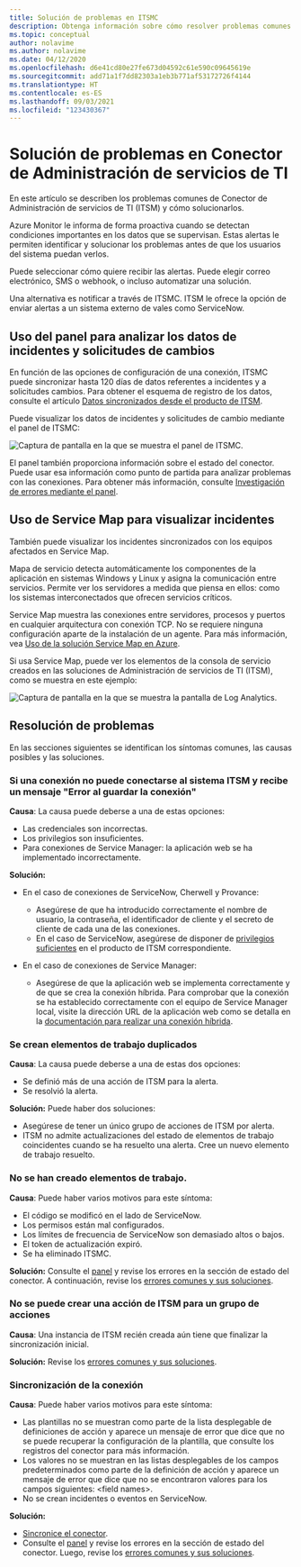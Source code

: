 ```yaml
---
title: Solución de problemas en ITSMC
description: Obtenga información sobre cómo resolver problemas comunes en Conector de Administración de servicios de TI.
ms.topic: conceptual
author: nolavime
ms.author: nolavime
ms.date: 04/12/2020
ms.openlocfilehash: d6e41cd80e27fe673d04592c61e590c09645619e
ms.sourcegitcommit: add71a1f7dd82303a1eb3b771af53172726f4144
ms.translationtype: HT
ms.contentlocale: es-ES
ms.lasthandoff: 09/03/2021
ms.locfileid: "123430367"
---
```

# <a name="troubleshoot-problems-in-it-service-management-connector"></a>Solución de problemas en Conector de Administración de servicios de TI

En este artículo se describen los problemas comunes de Conector de Administración de servicios de TI (ITSM) y cómo solucionarlos.

Azure Monitor le informa de forma proactiva cuando se detectan condiciones importantes en los datos que se supervisan. Estas alertas le permiten identificar y solucionar los problemas antes de que los usuarios del sistema puedan verlos.

Puede seleccionar cómo quiere recibir las alertas. Puede elegir correo electrónico, SMS o webhook, o incluso automatizar una solución. 

Una alternativa es notificar a través de ITSMC. ITSM le ofrece la opción de enviar alertas a un sistema externo de vales como ServiceNow.

## <a name="use-the-dashboard-to-analyze-incident-and-change-request-data"></a>Uso del panel para analizar los datos de incidentes y solicitudes de cambios

En función de las opciones de configuración de una conexión, ITSMC puede sincronizar hasta 120 días de datos referentes a incidentes y a solicitudes cambios. Para obtener el esquema de registro de los datos, consulte el artículo [Datos sincronizados desde el producto de ITSM](./itsmc-synced-data.md).

Puede visualizar los datos de incidentes y solicitudes de cambio mediante el panel de ITSMC:

![Captura de pantalla en la que se muestra el panel de ITSMC.](media/itsmc-overview/itsmc-overview-sample-log-analytics.png)

El panel también proporciona información sobre el estado del conector. Puede usar esa información como punto de partida para analizar problemas con las conexiones. Para obtener más información, consulte [Investigación de errores mediante el panel](./itsmc-dashboard.md).

## <a name="use-service-map-to-visualize-incidents"></a>Uso de Service Map para visualizar incidentes

También puede visualizar los incidentes sincronizados con los equipos afectados en Service Map.

Mapa de servicio detecta automáticamente los componentes de la aplicación en sistemas Windows y Linux y asigna la comunicación entre servicios. Permite ver los servidores a medida que piensa en ellos: como los sistemas interconectados que ofrecen servicios críticos. 

Service Map muestra las conexiones entre servidores, procesos y puertos en cualquier arquitectura con conexión TCP. No se requiere ninguna configuración aparte de la instalación de un agente. Para más información, vea [Uso de la solución Service Map en Azure](../vm/service-map.md).

Si usa Service Map, puede ver los elementos de la consola de servicio creados en las soluciones de Administración de servicios de TI (ITSM), como se muestra en este ejemplo:

![Captura de pantalla en la que se muestra la pantalla de Log Analytics.](media/itsmc-overview/itsmc-overview-integrated-solutions.png)

## <a name="resolve-problems"></a>Resolución de problemas

En las secciones siguientes se identifican los síntomas comunes, las causas posibles y las soluciones. 

### <a name="a-connection-to-the-itsm-system-fails-and-you-get-an-error-in-saving-connection-message"></a>Si una conexión no puede conectarse al sistema ITSM y recibe un mensaje "Error al guardar la conexión"

**Causa**: La causa puede deberse a una de estas opciones:

* Las credenciales son incorrectas.
* Los privilegios son insuficientes.
* Para conexiones de Service Manager: la aplicación web se ha implementado incorrectamente.

**Solución:**

* En el caso de conexiones de ServiceNow, Cherwell y Provance:
  * Asegúrese de que ha introducido correctamente el nombre de usuario, la contraseña, el identificador de cliente y el secreto de cliente de cada una de las conexiones.  
  * En el caso de ServiceNow, asegúrese de disponer de [privilegios suficientes](itsmc-connections-servicenow.md#install-the-user-app-and-create-the-user-role) en el producto de ITSM correspondiente.

* En el caso de conexiones de Service Manager:  
  * Asegúrese de que la aplicación web se implementa correctamente y de que se crea la conexión híbrida. Para comprobar que la conexión se ha establecido correctamente con el equipo de Service Manager local, visite la dirección URL de la aplicación web como se detalla en la [documentación para realizar una conexión híbrida](./itsmc-connections-scsm.md#configure-the-hybrid-connection).  

### <a name="duplicate-work-items-are-created"></a>Se crean elementos de trabajo duplicados

**Causa**: La causa puede deberse a una de estas dos opciones:

* Se definió más de una acción de ITSM para la alerta.
* Se resolvió la alerta.

**Solución:** Puede haber dos soluciones:

* Asegúrese de tener un único grupo de acciones de ITSM por alerta.
* ITSM no admite actualizaciones del estado de elementos de trabajo coincidentes cuando se ha resuelto una alerta. Cree un nuevo elemento de trabajo resuelto.

### <a name="work-items-are-not-created"></a>No se han creado elementos de trabajo.

**Causa**: Puede haber varios motivos para este síntoma:

* El código se modificó en el lado de ServiceNow.
* Los permisos están mal configurados.
* Los límites de frecuencia de ServiceNow son demasiado altos o bajos.
* El token de actualización expiró.
* Se ha eliminado ITSMC.

**Solución:** Consulte el [panel](itsmc-dashboard.md) y revise los errores en la sección de estado del conector. A continuación, revise los [errores comunes y sus soluciones](itsmc-dashboard-errors.md).

### <a name="you-cant-create-an-itsm-action-for-an-action-group"></a>No se puede crear una acción de ITSM para un grupo de acciones

**Causa**: Una instancia de ITSM recién creada aún tiene que finalizar la sincronización inicial.

**Solución:** Revise los [errores comunes y sus soluciones](itsmc-dashboard-errors.md).

### <a name="sync-connection"></a>Sincronización de la conexión 

**Causa**: Puede haber varios motivos para este síntoma:

* Las plantillas no se muestran como parte de la lista desplegable de definiciones de acción y aparece un mensaje de error que dice que no se puede recuperar la configuración de la plantilla, que consulte los registros del conector para más información.
* Los valores no se muestran en las listas desplegables de los campos predeterminados como parte de la definición de acción y aparece un mensaje de error que dice que no se encontraron valores para los campos siguientes: \<field names\>.
* No se crean incidentes o eventos en ServiceNow.

**Solución:** 
* [Sincronice el conector](itsmc-resync-servicenow.md).
* Consulte el [panel](itsmc-dashboard.md) y revise los errores en la sección de estado del conector. Luego, revise los [errores comunes y sus soluciones](itsmc-dashboard-errors.md).
